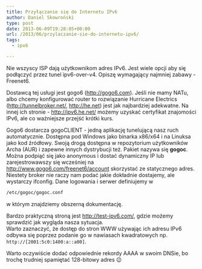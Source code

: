 ```yaml
---
title: Przyłączanie się do Internetu IPv6
author: Daniel Skowroński
type: post
date: 2013-06-09T19:28:05+00:00
url: /2013/06/przylaczanie-sie-do-internetu-ipv6/
tags:
  - ipv6

---
```

Nie wszyscy ISP dają użytkownikom adres IPv6. Jest wiele opcji aby się podłączyć przez tunel ipv6-over-v4. Opiszę wymagający najmniej zabawy - Freenet6.  
<!--break-->

  
Dostawcą tej usługi jest gogo6 (http://gogo6.com). Jeśli nie mamy NATu, albo chcemy konfigurować router to rozwiązanie Hurricane Electrics (http://tunnelbroker.net/, http://he.net) jest jak najbardziej adekwatne. Na innej ich stronie - http://ipv6.he.net/ możemy uzyskać certyfikat znajomości IPv6, ale co ważniejsze przejść krótki kurs.

Gogo6 dostarcza gogoCLIENT - jedną aplikację tunelującą nasz ruch automatycznie. Dostępna pod Windows jako binarka x86/x64 i na Linuksa jako kod źródłowy. Swoją drogą dostępna w repozytorium użytkowników Archa (AUR) i zapewne innych dystrybucji też. Pakiet nazywa się **gogoc**. Można podpiąć się jako anonymous i dostać dynamiczny IP lub zarejestrowawszy się wcześniej na http://www.gogo6.com/freenet6/account skorzystać ze statycznego adres. Niestety broker nie raczy nam podać jakie dokładnie dostajemy, ale wystarczy ifconfig. Dane logowania i serwer definiujemy w 

```bash
/etc/gogoc/gogoc.conf
```


w którym znajdziemy obszerną dokumentację.

Bardzo praktyczną stroną jest http://test-ipv6.com/, gdzie możemy sprawdzić jak wygląda nasza sytuacja.  
Warto zaznaczyć, że dostęp do stron WWW używając ich adresu IPv6 odbywa się poprzez podanie go w nawiasach kwadratowych np. `http://[2001:5c0:1400:a::a00]`. 

Warto oczywiście dodać odpowiednie rekordy AAAA w swoim DNSie, bo trochę trudniej spamiętać 128-bitowy adres 😉